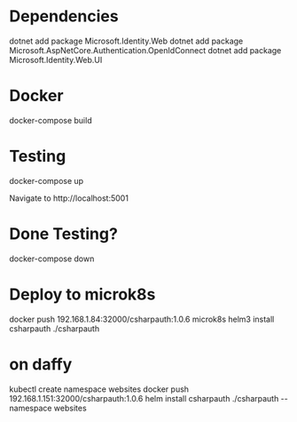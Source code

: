 # Dependencies

dotnet add package Microsoft.Identity.Web
dotnet add package Microsoft.AspNetCore.Authentication.OpenIdConnect
dotnet add package Microsoft.Identity.Web.UI

# Docker
docker-compose build

# Testing
docker-compose up

Navigate to http://localhost:5001

# Done Testing?
docker-compose down

# Deploy to microk8s

docker push 192.168.1.84:32000/csharpauth:1.0.6
microk8s helm3 install csharpauth ./csharpauth

# on daffy
kubectl create namespace websites
docker push 192.168.1.151:32000/csharpauth:1.0.6
helm install csharpauth ./csharpauth --namespace websites
